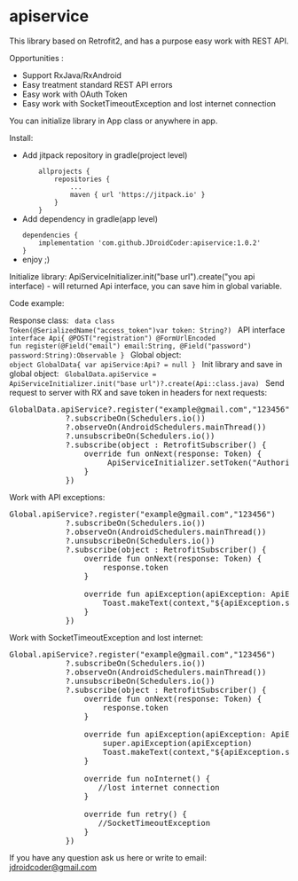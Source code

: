# apiservice

This library based on Retrofit2, and has a purpose easy work with REST API.

Opportunities :
<ul>
<li>Support RxJava/RxAndroid</li>
<li>Easy treatment standard REST API errors</li>
<li>Easy work with OAuth Token</li>
<li>Easy work with SocketTimeoutException and lost internet connection</li>
</ul>

You can initialize library in App class or anywhere in app.

Install:
<ul>
<li>Add jitpack repository in gradle(project level)</li>
<code>
	allprojects {
		repositories {
			...
			maven { url 'https://jitpack.io' }
		}
	}
</code>

<li>Add dependency in gradle(app level)</li>
<code>
dependencies {
	implementation 'com.github.JDroidCoder:apiservice:1.0.2'
}
</code>

<li> enjoy ;)</li>
</ul>
Initialize library:
ApiServiceInitializer.init("base url").create("you api interface) - will returned Api interface, you can save him in global variable.

Code example:

Response class:
<code>
data class Token(@SerializedName("access_token")var token: String?)
</code>
API interface 
<code>
interface Api{
    @POST("registration")
    @FormUrlEncoded
    fun register(@Field("email") email:String,
                 @Field("password") password:String):Observable<Token>
}
</code>
Global object:
<code>
object GlobalData{
    var apiService:Api? = null
}
</code>
Init library and save in global object:
<code>
GlobalData.apiService = ApiServiceInitializer.init("base url")?.create(Api::class.java)
</code>
Send request to server with RX and save token in headers for next requests:
<pre>
GlobalData.apiService?.register("example@gmail.com","123456")
            ?.subscribeOn(Schedulers.io())
            ?.observeOn(AndroidSchedulers.mainThread())
            ?.unsubscribeOn(Schedulers.io())
            ?.subscribe(object : RetrofitSubscriber<Token>() {
                override fun onNext(response: Token) {
                     ApiServiceInitializer.setToken("Authorization", response.token)
                }
            })
</pre>
Work with API exceptions:
<pre>
Global.apiService?.register("example@gmail.com","123456")
            ?.subscribeOn(Schedulers.io())
            ?.observeOn(AndroidSchedulers.mainThread())
            ?.unsubscribeOn(Schedulers.io())
            ?.subscribe(object : RetrofitSubscriber<Token>() {
                override fun onNext(response: Token) {
                    response.token
                }

                override fun apiException(apiException: ApiException) {
                    Toast.makeText(context,"${apiException.status} ${apiException.message}")
                }
            })
</pre>
Work with SocketTimeoutException and lost internet:
<pre>
Global.apiService?.register("example@gmail.com","123456")
            ?.subscribeOn(Schedulers.io())
            ?.observeOn(AndroidSchedulers.mainThread())
            ?.unsubscribeOn(Schedulers.io())
            ?.subscribe(object : RetrofitSubscriber<Token>() {
                override fun onNext(response: Token) {
                    response.token
                }

                override fun apiException(apiException: ApiException) {
                    super.apiException(apiException)
                    Toast.makeText(context,"${apiException.status} ${apiException.message}")
                }

                override fun noInternet() {
                   //lost internet connection
                }

                override fun retry() {
                   //SocketTimeoutException
                }
            })
</pre>
If you have any question ask us here or write to email: jdroidcoder@gmail.com
